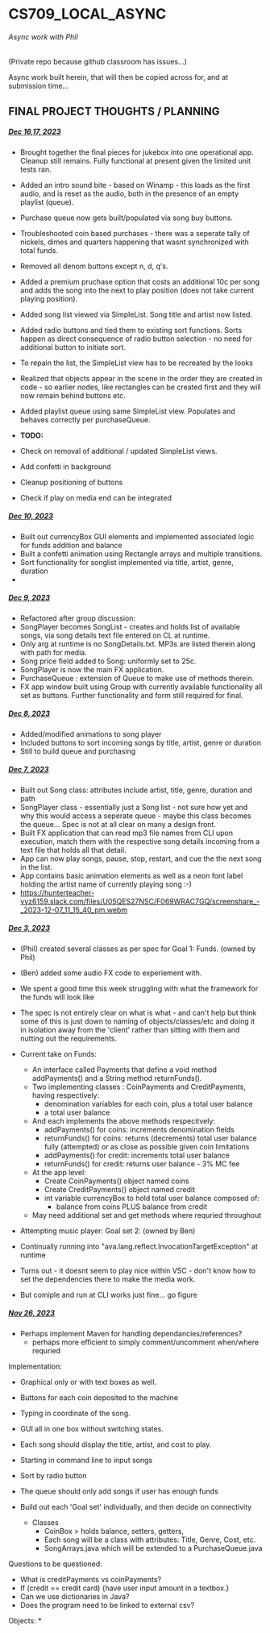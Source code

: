 # CS709_LOCAL_ASYNC
###### Async work with Phil

(Private repo because github classroom has issues...)

Async work built herein, that will then be copied across for, and at submission time...


## FINAL PROJECT THOUGHTS / PLANNING

##### <u>Dec 16,17, 2023</u>

* Brought together the final pieces for jukebox into one operational app.  Cleanup still remains.  Fully functional at present given the limited unit tests ran.
* Added an intro sound bite - based on Winamp - this loads as the first audio, and is reset as the audio, both in the presence of an empty playlist (queue). 
* Purchase queue now gets built/populated via song buy buttons.
* Troubleshooted coin based purchases - there was a seperate tally of nickels, dimes and quarters happening that wasnt synchronized with total funds.
* Removed all denom buttons except n, d, q's.
* Added a premium pruchase option that costs an additional 10c per song and adds the song into the next to play position (does not take current playing position).
* Added song list viewed via SimpleList.  Song title and artist now listed.
* Added radio buttons and tied them to existing sort functions.  Sorts happen as direct consequence of radio button selection - no need for additional button to initiate sort.
* To repain the list, the SimpleList view has to be recreated by the looks
* Realized that objects appear in the scene in the order they are created in code - so earlier nodes, like rectangles can be created first and they will now remain behind buttons etc. 
* Added playlist queue using same SimpleList view.  Populates and behaves correctly per purchaseQueue.

* <b>TODO:</b>
* Check on removal of additional / updated SimpleList views.
* Add confetti in background
* Cleanup positioning of buttons
* Check if play on media end can be integrated

##### <u>Dec 10, 2023</u>

* Built out currencyBox GUI elements and implemented associated logic for funds addition and balance
* Built a confetti animation using Rectangle arrays and multiple transitions.
* Sort functionality for songlist implemented via title, artist, genre, duration
* 

##### <u>Dec 9, 2023</u>

* Refactored after group discussion:
* SongPlayer becomes SongList - creates and holds list of available songs, via song details text file entered on CL at runtime.
* Only arg at runtime is no SongDetails.txt.  MP3s are listed therein along with path for media.
* Song price field added to Song: uniformly set to 25c.
* SongPlayer is now the main FX application.
* PurchaseQueue : extension of Queue to make use of methods therein.
* FX app window built using Group with currently available functionality all set as buttons.  Further functionality and form still required for final.

##### <u>Dec 8, 2023</u>

* Added/modified animations to song player
* Included buttons to sort incoming songs by title, artist, genre or duration
* Still to build queue and purchasing


##### <u>Dec 7, 2023</u>

* Built out Song class: attributes include artist, title, genre, duration and path
* SongPlayer class - essentially just a Song list - not sure how yet and why this would access a seperate queue - maybe this class becomes the queue... Spec is not at all clear on many a design front.
* Built FX application that can read mp3 file names from CLI upon execution, match them with the respective song details incoming from a text file that holds all that detail.
* App can now play songs, pause, stop, restart, and cue the the next song in the list.
* App contains basic animation elements as well as a neon font label holding the artist name of currently playing song :-)
* https://hunterteacher-vyz6159.slack.com/files/U05QES27NSC/F069WRAC7GQ/screenshare_-_2023-12-07_11_15_40_pm.webm 


##### <u>Dec 3, 2023</u>

* (Phil) created several classes as per spec for Goal 1: Funds. (owned by Phil)
* (Ben) added some audio FX code to experiement with.
* We spent a good time this week struggling with what the framework for the funds will look like
* The spec is not entirely clear on what is what - and can't help but think some of this is just down to naming of objects/classes/etc and doing it in isolation away from the 'client' rather than sitting with them and nutting out the requirements.
* Current take on Funds: 
  * An interface called Payments that define a void method addPayments() and a String method returnFunds().
  * Two implementing classes : CoinPayments and CreditPayments, having respectively:
    * denomination variables for each coin, plus a total user balance
    * a total user balance
  * And each implements the above methods respecitvely:
    * addPayments() for coins:  increments denomination fields
    * returnFunds() for coins: returns (decrements) total user balance fully (attempted) or as close as possible given coin limitations
    * addPayments() for credit: increments total user balance
    * returnFunds() for credit: returns user balance - 3% MC fee
  * At the app level:
    * Create CoinPayments() object named coins
    * Create CreditPayments() object named credit
    * int variable currencyBox to hold total user balance composed of:
      * balance from coins PLUS balance from credit
  * May need additional set and get methods where requried throughout

* Attempting music player: Goal set 2:  (owned by Ben)
* Continually running into "ava.lang.reflect.InvocationTargetException" at runtime
* Turns out - it doesnt seem to play nice within VSC - don't know how to set the dependencies there to make the media work.
* But comiple and run at CLI works just fine...  go figure



 
##### <u>Nov 26, 2023</u>

* Perhaps implement Maven for handling dependancies/references?
  * perhaps more efficient to simply comment/uncomment when/where requried

Implementation:
* Graphical only or with text boxes as well. 
* Buttons for each coin deposited to the machine
* Typing in coordinate of the song. 
* GUI all in one box without switching states.
* Each song should display the title, artist, and cost to play.
* Starting in command line to input songs
* Sort by radio button
* The queue should only add songs if user has enough funds
* Build out each 'Goal set' individually, and then decide on connectivity

  - Classes
    * CoinBox  > holds balance, setters, getters, 
    * Each song will be a class with attributes: Title, Genre, Cost, etc.
    * SongArrays.java which will be extended to a PurchaseQueue.java <ArrayList> 


Questions to be questioned:
* What is creditPayments vs coinPayments?
* If (credit == credit card) {have user input amount in a textbox.}
* Can we use dictionaries in Java?
* Does the program need to be linked to external csv?


Objects:
* 